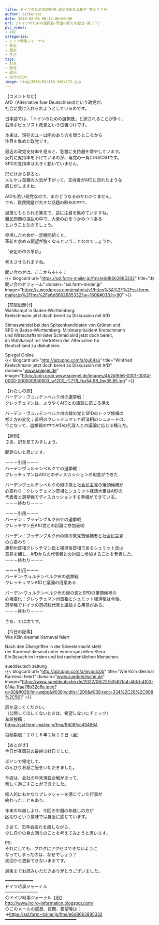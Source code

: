 ```yaml
---
title: ドイツのための選択肢-政治の新たな動き-第３７７号
author: bitburger
date: 2016-02-06 08:13:06+00:00
url: /ドイツのための選択肢-政治の新たな動き-第３７/
pvc_views:
- 492
categories:
- ドイツ時事ジャーナル
- 政治
- 歴史
- 生活
tags:
- AfD
- 政党
- 政治
- 時代の流れ
image: /img/2016/02/AfD-246x172.jpg
---
```

【コメントなど】  
AfD（Alternative fuer Deutschland)という政党が、  
社会に受け入れられようとしているのです。  
  
日本語では、「ドイツのための選択肢」と訳されることが多く、  
右派ポピュリスト政党という位置づけです。  
  
本来は、現在のユーロ圏のあり方を問うところから  
注目を集めた政党です。  
  
最近の政党支持率を見ると、急激に支持層を増やしています。  
反対に支持率を下げているのが、与党の一角CDU/CSUです。  
SPDの支持率は大きく動いていません。  
  
形だけから見ると、  
メルケル首相の人気が下がって、支持者がAfDに流れたような  
感じがしますね。  
  
AfDも若い政党なので、まだどうなるのかわかりません。  
でも、難民問題が大きな話題の欧州の中で、  
  
過激ともとられる発言で、逆に注目を集めていますね。  
難民問題の混乱の中で、大衆の心をつかみつつある  
ということなのでしょう。  
  
停滞した社会が一定期間続くと、  
革新を求める願望が強くなるということなのでしょうか。  
  
「安定の中の革新」  
  
考えさせられますね。  
  
  
問い合わせは、ここから↓↓↓：  
{{< blogcard url="https://ssl.form-mailer.jp/fms/e6d8662885332" title="&#12362;&#21839;&#12356;&#21512;&#12431;&#12379;&#12501;&#12457;&#12540;&#12512;" domain="ssl.form-mailer.jp" image="https://s.wordpress.com/mshots/v1/https%3A%2F%2Fssl.form-mailer.jp%2Ffms%2Fe6d8662885332?w=160&#038;h=90" >}} 

  
  
  
【前回出題分】  
Wahlkampf in Baden-Württemberg:  
Kretschmann jetzt doch bereit zu Diskussion mit AfD  
  
Sinneswandel bei den Spitzenkandidaten von Grünen und  
SPD in Baden-Württemberg: Ministerpräsident Kretschmann  
und Wirtschaftsminister Schmid sind jetzt doch bereit,  
im Wahlkampf mit Vertretern der Alternative für  
Deutschland zu diskutieren.  
  
Spiegel Online  
{{< blogcard url="http://aizuppo.com/a/gu64su" title="Winfried Kretschmann jetzt doch bereit zu Diskussion mit AfD" domain="www.spiegel.de" image="https://cdn.prod.www.spiegel.de/images/4b2df656-0001-0004-0000-000000950603_w1200_r1.778_fpx54.98_fpy35.85.jpg" >}} 

  
  
【わたしの訳】  
バーデン・ヴュルテンベルク州の選挙戦：  
クレッチュマンは、ようやくAfDとの議論に応じる構え  
  
バーデン・ヴュルテンベルク州の緑の党とSPDのトップ候補の  
考え方の変化：首相のクレッチュマンと経済相のシュミードは、  
今になって、選挙戦の中でAfDの代理人との議論に応じる構えだ。  
  
  
【訳例】  
さあ、訳を見てみましょう。  
  
問題ないと思います。  
  
－－－引用－－－  
バーデンヴュルテンベルクでの選挙戦：  
クレッチュマンはAfDとのディスカッションの用意ができた  
  
バーデンヴュルテンベルクの緑の党と社会民主党の筆頭候補が  
心変わり：クレッチュマン首相とシュミット経済大臣はAfDの  
代表者と選挙戦でディスカッションする準備ができている。  
－－－終わり－－－  
  
  
－－－引用－－－  
バーデン：ブッデンブルク州での選挙戦  
クレッチマン氏AfD党との討論に参加表明  
  
バーデン：ブッデンブルク州の緑の党党首候補者と社会民主党  
の心変わり：  
連邦州首相クレッチマン氏と経済省首相であるシュミット氏は  
意見を翻し、AfDからの代表者との討論に参加することを発表した。  
－－－終わり－－－  
  
  
－－－引用－－－  
バーデン‐ヴュルテンべルク州の選挙戦  
クレッチュマンAfDと議論の用意ある  
  
バーデン‐ヴュルテンべルク州の緑の党とSPDの筆頭候補の  
心境変化：クレッチュマン州首相とシュミット経済相は今後、  
選挙戦でドイツの選択肢代表と議論する用意がある。  
－－－終わり－－－  
  
  
さあ、では次です。  
  
【今日の記事】  
Wie Köln diesmal Karneval feiert  
  
Nach den Übergriffen in der Silvesternacht steht  
der Karneval diesmal unter einem speziellen Stern.  
Ein Besuch im Irrsinn und bei nachdenklichen Menschen.  
  
sueddeutsch zeitung  
{{< blogcard url="http://aizuppo.com/a/wvouic0b" title="Wie Köln diesmal Karneval feiert" domain="www.sueddeutsche.de" image="https://www.sueddeutsche.de/2022/06/22/53567fc4-4b1d-4103-814a-1faa76b32c6a.jpeg?q=60&#038;fm=webp&#038;width=1200&#038;rect=334%2C26%2C998%2C561" >}} 

  
  
訳を送ってください。  
（公開してほしくないときは、希望しないにチェック）  
和訳投稿：  
 <https://ssl.form-mailer.jp/fms/8408fcc494664>  
  
投稿期限：２０１６年２月１２日（金）  
  
【あとがき】  
今日が春節前の最終出社日でした。  
  
半ドンで帰宅して、  
のんびりお昼ご飯をいただきました。  
  
今週は、会社の年末演芸合戦があって、  
楽しく過ごすことができました。  
  
個人的にもかなりプレッシャーを感じていた行事が  
終わったこともあり、  
  
年末の年越しより、今回の中国の年越しの方が  
区切りという意味では身近に感じています。  
  
さあて、忘年会疲れを癒しながら、  
少し自分の身の回りのことを考えてみようと思います。  
  
PS:  
それにしても、ブログにアクセスできないように  
なってしまったのは、なぜでしょう？  
先回から更新できないままです。  
  
  
最後までお読みいただきありがとうございました。  
  
  
━━━━━━━━━━━  
ドイツ時事ジャーナル  
───────────  
◇ドイツ時事ジャーナル【旧】  
<http://www.iroiro-information.blogspot.com/>  
◇このメールの感想、質問、要望等は：  
-><https://ssl.form-mailer.jp/fms/e6d8662885332>  
━━━━━━━━━━━━━━━━━━━━━━━━━━━━